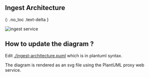 ## Ingest Architecture

{: .no_toc .text-delta }

![ingest service](http://www.plantuml.com/plantuml/proxy?fmt=svg&cache=no&src=https://raw.githubusercontent.com/ebi-ait/hca-ebi-dev-team/doc/ingest-architecture-diagram-in-plantuml/docs/_includes/ingest-architecture.puml)



## How to update the diagram ?

Edit [./ingest-architecture.puml](./ingest-architecture.puml) which is in plantuml syntax.

The diagram is rendered as an svg file using the PlantUML proxy web service.

